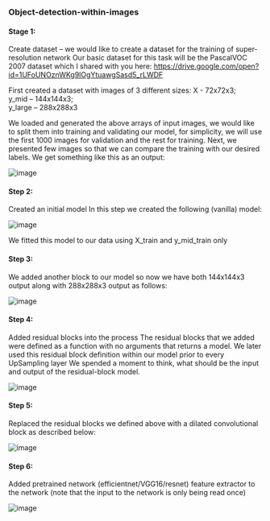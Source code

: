 ### Object-detection-within-images

#### Stage 1:
Create dataset – we would like to create a dataset for the training of super-resolution network
Our basic dataset for this task will be the PascalVOC 2007 dataset which I shared with you here: 
https://drive.google.com/open?id=1UFoUNOznWKg9lOgYtuawgSasd5_rLWDF 

First created a dataset with images of 3 different sizes:
X - 72x72x3;      
y_mid – 144x144x3;      
y_large – 288x288x3

We loaded and generated the above arrays of input images, we would like to split them into training and validating our model, for simplicity, we will use the first 1000 images for validation and the rest for training. 
Next, we presented few images so that we can compare the training with our desired labels.
We get something like this as an output:

![image](https://user-images.githubusercontent.com/44158047/86541060-7adf6a00-bf12-11ea-97ae-2958c983de02.png)

#### Step 2:
Created an initial model
In this step we created the following (vanilla) model:

![image](https://user-images.githubusercontent.com/44158047/86541081-abbf9f00-bf12-11ea-80a3-a160b614f1b7.png)

We fitted this model to our data using X_train and y_mid_train only

#### Step 3:
We added another block to our model so now we have both 144x144x3 output along with 288x288x3 output as follows:

![image](https://user-images.githubusercontent.com/44158047/86541105-ddd10100-bf12-11ea-827d-b18ac9e5f7ab.png)

#### Step 4:
Added residual blocks into the process
The residual blocks that we added were defined as a function with no arguments that returns a model.
We later used this residual block definition within our model prior to every UpSampling layer
We spended a moment to think, what should be the input and output of the residual-block model.

![image](https://user-images.githubusercontent.com/44158047/86541161-5afc7600-bf13-11ea-8b43-babf39b457bb.png)

#### Step 5:
Replaced the residual blocks we defined above with a dilated convolutional block as described below:

![image](https://user-images.githubusercontent.com/44158047/86541183-9139f580-bf13-11ea-8f77-74a8ea2456e8.png)

#### Step 6:
Added pretrained network (efficientnet/VGG16/resnet) feature extractor to the network (note that the input to the network is only being read once)

![image](https://user-images.githubusercontent.com/44158047/86541208-cb0afc00-bf13-11ea-8f0f-feb610967f68.png)






